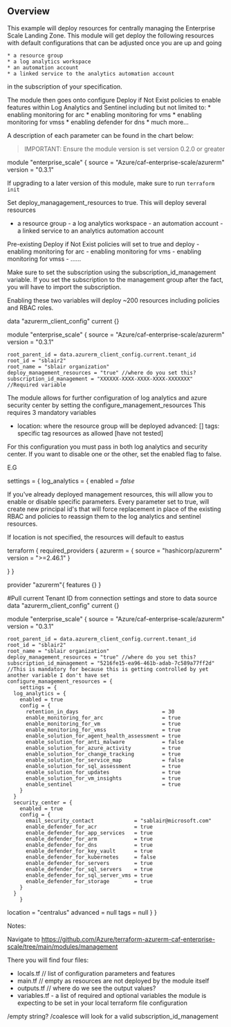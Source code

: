 ## Overview
This example will deploy resources for centrally managing the Enterprise Scale Landing Zone. This module will get deploy the following resources with default configurations that can be adjusted once you are up and going


    * a resource group
    * a log analytics workspace
    * an automation account 
    * a linked service to the analytics automation account

in the subscription of your specification.  

The module then goes onto configure Deploy if Not Exist policies to enable features within Log Analytics and Sentinel including
but not limited to: 
    * enabling monitoring for arc 
    * enabling monitoring for vms
    * enabling monitoring for vmss
    * enabling defender for dns 
    * much more...

A description of each parameter can be found in the chart below:


> IMPORTANT: Ensure the module version is set version  0.2.0 or greater

module "enterprise_scale" {
    source = "Azure/caf-enterprise-scale/azurerm"
    version = "0.3.1"


If upgrading to a later version of this module, make sure to run `terraform init`

Set deploy_managagement_resources to true. This will deploy several resources

   -  a resource group
    - a log analytics workspace
    - an automation account 
    - a linked service to an analytics automation account

Pre-existing Deploy if Not Exist policies will set to true and deploy 
    - enabling monitoring for arc 
    - enabling monitoring for vms
    - enabling monitoring for vmss
    - ......

Make sure to set the subscription using the subscription_id_management variable. If you set the subscription to the management group after the fact, you will have 
to import the subscription. 

Enabling these two variables will deploy ~200 resources including policies and RBAC roles. 

data "azurerm_client_config" current {}

module "enterprise_scale" {
    source = "Azure/caf-enterprise-scale/azurerm"
    version = "0.3.1"

    root_parent_id = data.azurerm_client_config.current.tenant_id
    root_id = "sblair2" 
    root_name = "sblair organization"
    deploy_management_resources = "true" //where do you set this?
    subscription_id_management = "XXXXXX-XXXX-XXXX-XXXX-XXXXXXX" //Required variable

The module allows for further configuration of log analytics and azure security center by setting the configure_management_resources 
This requires 3 mandatory variables 

  - location: where the resource group will be deployed
    advanced:  []
    tags: specific tag resources as allowed [have not tested]

For this configuration you must pass in both log analytics and security center. If you want to disable
one or the other, set the enabled flag to false.

E.G 

settings = {
      log_analytics = {
        enabled = *false*

If you've already deployed management resources, this will allow you to enable or disable specific parameters. 
Every parameter set to true, will create new principal id's that will force replacement in place of the existing 
RBAC and policies to reassign them to the log analytics and sentinel resources.  

If location is not specified, the resources will default to eastus

terraform {
    required_providers {
        azurerm = {
            source = "hashicorp/azurerm"
            version = ">=2.46.1"
        }
   
}
}

provider "azurerm"{
    features {}
}

#Pull current Tenant ID from connection settings and store to data source
data "azurerm_client_config" current {}

module "enterprise_scale" {
    source = "Azure/caf-enterprise-scale/azurerm"
    version = "0.3.1"

    root_parent_id = data.azurerm_client_config.current.tenant_id
    root_id = "sblair2" 
    root_name = "sblair organization"
    deploy_management_resources = "true" //where do you set this?
    subscription_id_management = "5216fe15-ea96-461b-adab-7c589a77ff2d" //This is mandatory for because this is getting controlled by yet another variable I don't have set
    configure_management_resources = {
        settings = {
      log_analytics = {
        enabled = true
        config = {
          retention_in_days                           = 30
          enable_monitoring_for_arc                   = true
          enable_monitoring_for_vm                    = true
          enable_monitoring_for_vmss                  = true
          enable_solution_for_agent_health_assessment = true
          enable_solution_for_anti_malware            = false
          enable_solution_for_azure_activity          = true
          enable_solution_for_change_tracking         = true
          enable_solution_for_service_map             = false
          enable_solution_for_sql_assessment          = true
          enable_solution_for_updates                 = true
          enable_solution_for_vm_insights             = true
          enable_sentinel                             = true
        }
      }
      security_center = {
        enabled = true
        config = {
          email_security_contact             = "sablair@microsoft.com"
          enable_defender_for_acr            = true
          enable_defender_for_app_services   = true
          enable_defender_for_arm            = true
          enable_defender_for_dns            = true
          enable_defender_for_key_vault      = true
          enable_defender_for_kubernetes     = false
          enable_defender_for_servers        = true
          enable_defender_for_sql_servers    = true
          enable_defender_for_sql_server_vms = true
          enable_defender_for_storage        = true
        }
      }
        }
  location = "centralus"
    advanced = null
    tags     = null
}
}


Notes: 

Navigate to https://github.com/Azure/terraform-azurerm-caf-enterprise-scale/tree/main/modules/management

There you will find four files:
 - locals.tf // list of configuration parameters and features
 - main.tf // empty as resources are not deployed by the module itself
 - outputs.tf // where do we see the output values?
 - variables.tf - a list of required and optional variables the module is expecting to be set in your local terraform file configuration

 /empty string?
/coalesce will look for a valid subscription_id_management
